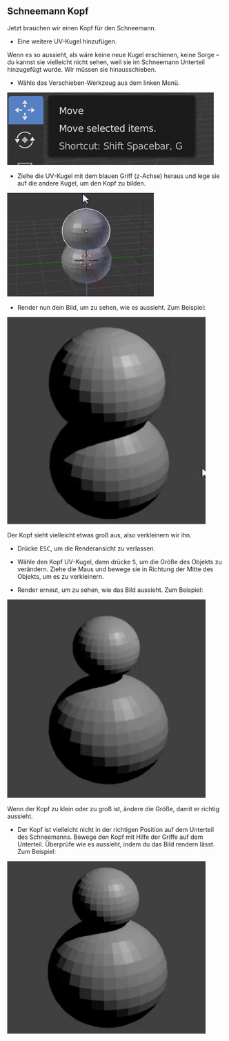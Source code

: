 ## Schneemann Kopf

Jetzt brauchen wir einen Kopf für den Schneemann.

+ Eine weitere UV-Kugel hinzufügen.

Wenn es so aussieht, als wäre keine neue Kugel erschienen, keine Sorge – du kannst sie vielleicht nicht sehen, weil sie im Schneemann Unterteil hinzugefügt wurde. Wir müssen sie hinausschieben.

+ Wähle das Verschieben-Werkzeug aus dem linken Menü.

![Pfeilenden](images/move-tool.png)

+ Ziehe die UV-Kugel mit dem blauen Griff (z-Achse) heraus und lege sie auf die andere Kugel, um den Kopf zu bilden.

![Kopf hinzufügen](images/blender-snowman-add-head.png)

+ Render nun dein Bild, um zu sehen, wie es aussieht. Zum Beispiel:

![Render das Bild](images/blender-head-render-1.png)

Der Kopf sieht vielleicht etwas groß aus, also verkleinern wir ihn.

+ Drücke <kbd>ESC</kbd>, um die Renderansicht zu verlassen.

+ Wähle den Kopf UV-Kugel, dann drücke <kbd>S</kbd>, um die Größe des Objekts zu verändern. Ziehe die Maus und bewege sie in Richtung der Mitte des Objekts, um es zu verkleinern.

+ Render erneut, um zu sehen, wie das Bild aussieht. Zum Beispiel:

![Render das Bild erneut](images/blender-head-render-2.png)

Wenn der Kopf zu klein oder zu groß ist, ändere die Größe, damit er richtig aussieht.

+ Der Kopf ist vielleicht nicht in der richtigen Position auf dem Unterteil des Schneemanns. Bewege den Kopf mit Hilfe der Griffe auf dem Unterteil. Überprüfe wie es aussieht, indem du das Bild rendern lässt. Zum Beispiel:

![Render den Kopf auf dem Unterteil](images/blender-head-render-3.png)